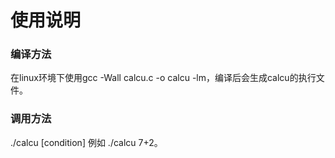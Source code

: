 # 使用说明
### 编译方法
在linux环境下使用gcc -Wall calcu.c -o calcu -lm，编译后会生成calcu的执行文件。
### 调用方法
./calcu [condition] 例如 ./calcu 7+2。